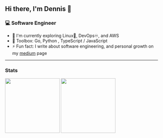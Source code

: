## Hi there, I'm Dennis 👋

### 💻 Software Engineer

- 🌱 I'm currently exploring Linux🐧, DevOps♾, and AWS
- 🚀 Toolbox: Go, Python , TypeScript / JavaScript
- ⚡ Fun fact: I write about software engineering, and personal growth on my [medium](https://medium.com/@dennisappiah) page

<hr />

### Stats

<div>
 <img height="180em" src="https://github-readme-stats.vercel.app/api?username=dennisappiah&layout=compact&show_icons=true&theme=dark" />
 <img height="180em" src="https://github-readme-stats.vercel.app/api/top-langs/?username=dennisappiah&layout=compact&langs_count=8&theme=dark&hide=css,scss,html,tex,makefile,ShaderLab,HLSL" />
</div>
